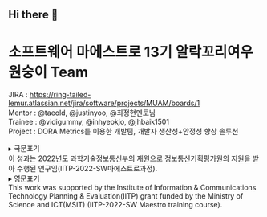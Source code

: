 ## Hi there 👋

# 소프트웨어 마에스트로 13기 알락꼬리여우원숭이 Team<br>
JIRA : https://ring-tailed-lemur.atlassian.net/jira/software/projects/MUAM/boards/1<br>
Mentor : @taeold, @justinyoo, @최정현멘토님<br>
Trainee : @vidigummy, @inhyeokjo, @jhbaik1501<br>
Project : DORA Metrics를 이용한 개발팀, 개발자 생산성+안정성 향상 솔루션<br>


▸ 국문표기<br>
이 성과는 2022년도 과학기술정보통신부의 재원으로 정보통신기획평가원의 지원을 받아 수행된 연구임(IITP-2022-SW마에스트로과정).<br>
▸ 영문표기<br>
This work was supported by the Institute of Information & Communications Technology Planning & Evaluation(IITP) grant funded by the Ministry of Science and ICT(MSIT) (IITP-2022-SW Maestro training course).
